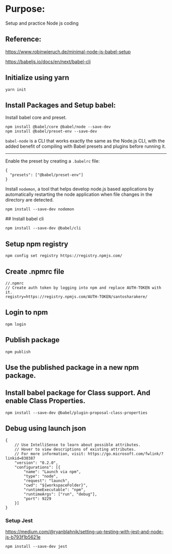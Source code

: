 # Purpose:

Setup and practice Node js coding

## Reference:

https://www.robinwieruch.de/minimal-node-js-babel-setup

https://babeljs.io/docs/en/next/babel-cli

## Initialize using yarn

```
yarn init
```

## Install Packages and Setup babel:

Install babel core and preset.

```
npm install @babel/core @babel/node --save-dev
npm install @babel/preset-env --save-dev
```

`babel-node` is a CLI that works exactly the same as the Node.js CLI, with the added benefit of compiling with Babel presets and plugins before running it.

---

Enable the preset by creating a `.babelrc` file:

```
{
  "presets": ["@babel/preset-env"]
}
```

Install `nodemon`, a tool that helps develop node.js based applications by automatically restarting the node application when file changes in the directory are detected.

```
npm install --save-dev nodemon
```

## Install babel cli

```
npm install --save-dev @babel/cli
```

## Setup npm registry

```
npm config set registry https://registry.npmjs.com/
```

## Create .npmrc file

```
//.npmrc
// Create auth token by logging into npm and replace AUTH-TOKEN with it.
registry=https://registry.npmjs.com/AUTH-TOKEN/santosharakere/
```

## Login to npm

```
npm login
```

## Publish package

```
npm publish
```

## Use the published package in a new npm package.

## Install babel package for Class support. And enable Class Properties.

```
npm install --save-dev @babel/plugin-proposal-class-properties
```

## Debug using launch json

```
{
    // Use IntelliSense to learn about possible attributes.
    // Hover to view descriptions of existing attributes.
    // For more information, visit: https://go.microsoft.com/fwlink/?linkid=830387
    "version": "0.2.0",
    "configurations": [{
        "name": "Launch via npm",
        "type": "node",
        "request": "launch",
        "cwd": "${workspaceFolder}",
        "runtimeExecutable": "npm",
        "runtimeArgs": ["run", "debug"],
        "port": 9229
    }]
}
```
### Setup Jest
https://medium.com/@ryanblahnik/setting-up-testing-with-jest-and-node-js-b793f1b5621e
```
npm install --save-dev jest
```

